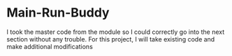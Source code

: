 # Main-Run-Buddy
I took the master code from the module so I could correctly go into the next section without any trouble.
For this project, I will take existing code and make additional modifications

